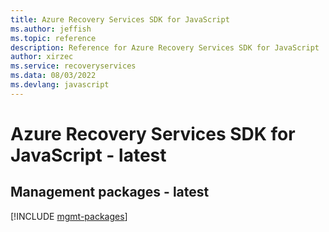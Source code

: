 ```yaml
---
title: Azure Recovery Services SDK for JavaScript
ms.author: jeffish
ms.topic: reference
description: Reference for Azure Recovery Services SDK for JavaScript
author: xirzec
ms.service: recoveryservices
ms.data: 08/03/2022
ms.devlang: javascript
---
```

# Azure Recovery Services SDK for JavaScript - latest

## Management packages - latest
[!INCLUDE [mgmt-packages](recovery-services-mgmt-index.md)]
